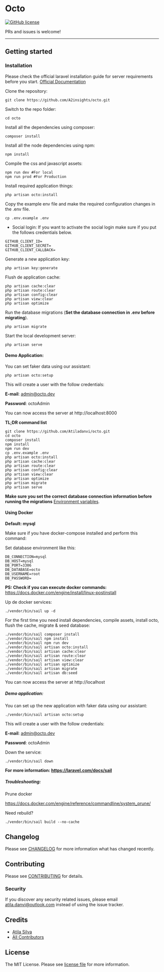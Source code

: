 # Octo

[![GitHub license](https://img.shields.io/github/license/gothinkster/laravel-realworld-example-app.svg)](https://raw.githubusercontent.com/gothinkster/laravel-realworld-example-app/master/LICENSE)

PRs and issues is welcome!

----------

## Getting started

### Installation

Please check the official laravel installation guide for server requirements before you start. [Official Documentation](https://laravel.com/docs/5.8/installation#installation)

Clone the repository:

    git clone https://github.com/A2insights/octo.git

Switch to the repo folder:

    cd octo

Install all the dependencies using composer:

    composer install

Install all the node dependencies using npm:

    npm install

Compile the css and javascript assets:

    npm run dev #For local
    npm run prod #For Production

Install required application things:

    php artisan octo:install

Copy the example env file and make the required configuration changes in the .env file.

    cp .env.example .env

* Social login:
  If you want to activate the social login make sure if you put the follows credentials below.

```.env
GITHUB_CLIENT_ID=
GITHUB_CLIENT_SECRET=
GITHUB_CLIENT_CALLBACK=
```

Generate a new application key:

    php artisan key:generate

Flush de application cache:

    php artisan cache:clear
    php artisan route:clear
    php artisan config:clear
    php artisan view:clear
    php artisan optimize

Run the database migrations (**Set the database connection in .env before migrating**).

    php artisan migrate

Start the local development server:

    php artisan serve

#### Demo Application:

You can set faker data using our assistant:

    php artisan octo:setup

This will create a user with the follow credentials:

**E-mail**: admin@octo.dev

**Password**: octoAdmin

You can now access the server at http://localhost:8000

**TL;DR command list**

    git clone https://github.com/Atiladanvi/octo.git
    cd octo
    composer install
    npm install
    npm run dev
    cp .env.example .env
    php artisan octo:install
    php artisan cache:clear
    php artisan route:clear
    php artisan config:clear
    php artisan view:clear
    php artisan optimize
    php artisan migrate
    php artisan serve

**Make sure you set the correct database connection information before running the migrations** [Environment variables](#environment-variables).

#### Using Docker

**Default: mysql**

Make sure if you have docker-compose installed and perform this command:

Set database environment like this:
```.env
DB_CONNECTION=mysql
DB_HOST=mysql
DB_PORT=3306
DB_DATABASE=octo
DB_USERNAME=root
DB_PASSWORD=
```

**PS: Check if you can execute docker commands:**  https://docs.docker.com/engine/install/linux-postinstall

Up de docker services:

    ./vendor/bin/sail up -d

For the first time you need install dependencies, compile assets, install octo, flush the cache, migrate & seed database:

    ./vendor/bin/sail composer install
    ./vendor/bin/sail npm install
    ./vendor/bin/sail npm run dev
    ./vendor/bin/sail artisan octo:install
    ./vendor/bin/sail artisan cache:clear
    ./vendor/bin/sail artisan route:clear
    ./vendor/bin/sail artisan view:clear
    ./vendor/bin/sail artisan optimize
    ./vendor/bin/sail artisan migrate
    ./vendor/bin/sail artisan db:seed

You can now access the server at http://localhost

##### Demo application:

You can set up the new application with faker data using our assistant:

    ./vendor/bin/sail artisan octo:setup

This will create a user with the follow credentials:

**E-mail**: admin@octo.dev

**Password**: octoAdmin

Down the service:

    ./vendor/bin/sail down

**For more information: https://laravel.com/docs/sail**

##### Troubleshooting:

Prune docker

https://docs.docker.com/engine/reference/commandline/system_prune/

Need rebuild?

    ./vendor/bin/sail build --no-cache

## Changelog

Please see [CHANGELOG](CHANGELOG.md) for more information what has changed recently.

## Contributing

Please see [CONTRIBUTING](CONTRIBUTING.md) for details.

### Security

If you discover any security related issues, please email atila.danvi@outlook.com instead of using the issue tracker.

## Credits

- [Atila Silva](https://github.com/Atiladanvi)
- [All Contributors](../../contributors)

## License

The MIT License. Please see [license file](LICENSE.md) for more information.
